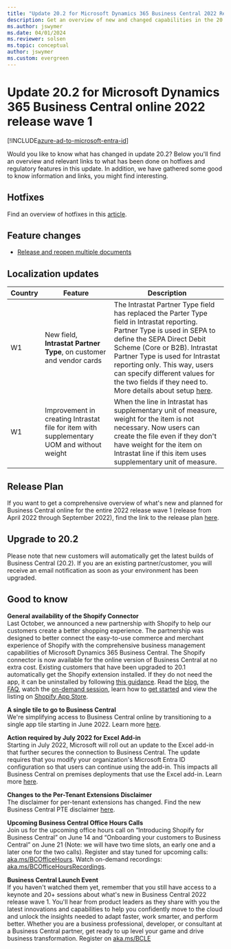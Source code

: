 ```yaml
---
title: "Update 20.2 for Microsoft Dynamics 365 Business Central 2022 Release Wave 1"
description: Get an overview of new and changed capabilities in the 20.2 update of Business Central online, which is part of 2022 release wave 1.
ms.author: jswymer
ms.date: 04/01/2024
ms.reviewer: solsen
ms.topic: conceptual
author: jswymer
ms.custom: evergreen
---
```


# Update 20.2 for Microsoft Dynamics 365 Business Central online 2022 release wave 1

[!INCLUDE[azure-ad-to-microsoft-entra-id](~/../shared-content/shared/azure-ad-to-microsoft-entra-id.md)]

Would you like to know what has changed in update 20.2? Below you'll find an overview and relevant links to what has been done on hotfixes and regulatory features in this update. In addition, we have gathered some good to know information and links, you might find interesting.

## Hotfixes

Find an overview of hotfixes in this [article](https://support.microsoft.com/en-us/topic/update-20-2-for-microsoft-dynamics-365-business-central-on-premises-2022-release-wave-1-application-build-20-2-41423-platform-build-20-0-41354-7e726f77-5ab9-4221-ab45-a8cb7e2b28df).

## Feature changes  

- [Release and reopen multiple documents](/dynamics365-release-plan/2022wave1/smb/dynamics365-business-central/release-reopen-multiple-documents)


## Localization updates

| Country| Feature  |Description|
|-------------|--------------|--------------|
|W1 | New field, **Intrastat Partner Type**, on customer and vendor cards | The Intrastat Partner Type field has replaced the Parter Type field in Intrastat reporting. Partner Type is used in SEPA to define the SEPA Direct Debit Scheme (Core or B2B). Intrastat Partner Type is used for Intrastat reporting only. This way, users can specify different values for the two fields if they need to. More details about setup [here](/dynamics365/business-central/finance-how-setup-report-intrastat). |
| W1 | Improvement in creating Intrastat file for item with supplementary UOM and without weight | When the line in Intrastat has supplementary unit of measure, weight for the item is not necessary. Now users can create the file even if they don't have weight for the item on Intrastat line if this item uses supplementary unit of measure. |

## Release Plan  

If you want to get a comprehensive overview of what's new and planned for Business Central online for the entire 2022 release wave 1 (release from April 2022 through  September 2022), find the link to the release plan [here](/dynamics365-release-plan/2021wave2/smb/dynamics365-business-central/planned-features).

## Upgrade to 20.2

Please note that new customers will automatically get the latest builds of Business Central (20.2). If you are an existing partner/customer, you will receive an email notification as soon as your environment has been upgraded.

## Good to know

**General availability of the Shopify Connector**  
Last October, we announced a new partnership with Shopify to help our customers create a better shopping experience. The partnership was designed to better connect the easy-to-use commerce and merchant experience of Shopify with the comprehensive business management capabilities of Microsoft Dynamics 365 Business Central. The Shopify connector is now available for the online version of Business Central at no extra cost. Existing customers that have been upgraded to 20.1 automatically get the Shopify extension installed. If they do not need the app, it can be uninstalled by following [this guidance](/dynamics365/business-central/ui-extensions-install-uninstall#uninstall-an-extension). Read the [blog](https://cloudblogs.microsoft.com/dynamics365/bdm/2022/05/26/dynamics-365-business-central-now-includes-a-shopify-connector/), the [FAQ](/dynamics365/business-central/shopify/shopify-faq), watch the [on-demand session](https://aka.ms/BCShopifySession), learn how to [get started](/dynamics365/business-central/shopify/get-started) and view the listing on [Shopify App Store](https://apps.shopify.com/dynamics-365-business-central?surface_detail=global-erp-partners&surface_inter_position=1&surface_intra_position=1&surface_type=collection).

**A single tile to go to Business Central**  
We're simplifying access to Business Central online by transitioning to a single app tile starting in June 2022. Learn more [here](/dynamics365-release-plan/2022wave1/smb/dynamics365-business-central/single-tile-go-business-central).

**Action required by July 2022 for Excel Add-in**  
Starting in July 2022, Microsoft will roll out an update to the Excel add-in that further secures the connection to Business Central. The update requires that you modify your organization's Microsoft Entra ID configuration so that users can continue using the add-in. This impacts all Business Central on premises deployments that use the Excel add-in. Learn more [here](/dynamics365/business-central/dev-itpro/administration/update-excel-addin-configuration).

**Changes to the Per-Tenant Extensions Disclaimer**  
The disclaimer for per-tenant extensions has changed. Find the new Business Central PTE disclaimer [here](https://go.microsoft.com/fwlink/?linkid=2193002&clcid=0x409).

<!--**Business Central newsletter for partners**  
Starting June 2022, we're doing bi-monthly newsletter for Business Central partners. The newsletter will be a summary of relevant information related to Business Central and you'll be able to find it on [aka.ms/BCNews](https://aka.ms/BCNews).-->

**Upcoming Business Central Office Hours Calls**  
Join us for the upcoming office hours call on “Introducing Shopify for Business Central” on June 14 and “Onboarding your customers to Business Central” on June 21 (Note: we will have two time slots, an early one and a later one for the two calls). Register and stay tuned for upcoming calls: [aka.ms/BCOfficeHours](https://aka.ms/BCOfficeHours). Watch on-demand recordings: [aka.ms/BCOfficeHoursRecordings](https://aka.ms/BCOfficeHoursRecordings).  

**Business Central Launch Event**  
If you haven't watched them yet, remember that you still have access to a keynote and 20+ sessions about what's new in Business Central 2022 release wave 1. You'll hear from product leaders as they share with you the latest innovations and capabilities to help you confidently move to the cloud and unlock the insights needed to adapt faster, work smarter, and perform better. Whether you are a business professional, developer, or consultant at a Business Central partner, get ready to up level your game and drive business transformation. Register on [aka.ms/BCLE](https://aka.ms/BCLE)
